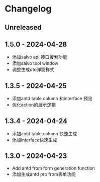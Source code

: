 # Changelog

## Unreleased

## 1.5.0 - 2024-04-28

- 添加salvo api 接口搜索功能
- 添加salvo tool window
- 调整生成dto弹窗样式

## 1.3.5 - 2024-04-25

- 添加antd table column 和interface 预览
- 优化action的展示逻辑

## 1.3.4 - 2024-04-24

- 添加antd table column 快速生成
- 添加interface快速生成

## 1.3.0 - 2024-04-23

- Add antd from form generation function
- 添加生成antd pro from表单功能
